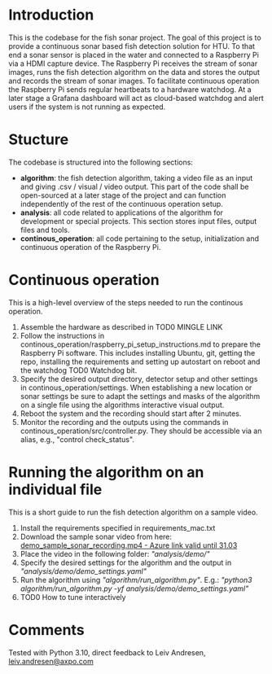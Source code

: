 # Introduction 
This is the codebase for the fish sonar project. The goal of this project is to provide a continuous 
sonar based fish detection solution for HTU. To that end a sonar sensor is placed in the water and connected to a 
Raspberry Pi via a HDMI capture device. The Raspberry Pi receives the stream of sonar images, runs 
the fish detection algorithm on the data and stores the output and records the stream of sonar images. To 
facilitate continuous operation the Raspberry Pi sends regular heartbeats to a hardware watchdog. At a later stage a 
Grafana dashboard will act as cloud-based watchdog and alert users if the system is not running as expected.

# Stucture
The codebase is structured into the following sections:
- **algorithm**: the fish detection algorithm, taking a video file as an input and giving .csv / visual / video 
  output. This part of the code shall be open-sourced at a later stage of the project and can function independently 
  of the rest of the continuous operation setup.
- **analysis**: all code related to applications of the algorithm for development or special 
  projects. This section stores input files, output files and tools.
- **continous_operation**: all code pertaining to the setup, initialization and continuous operation of the 
  Raspberry Pi.

# Continuous operation
This is a high-level overview of the steps needed to run the continous operation.
1. Assemble the hardware as described in TOD0 MINGLE LINK
2. Follow the instructions in continous_operation/raspberry_pi_setup_instructions.md to prepare the Raspberry Pi 
   software. This includes installing Ubuntu, git, getting the repo, installing the requirements and setting up 
   autostart on reboot and the watchdog TOD0 Watchdog bit.
3. Specify the desired output directory, detector setup and other settings in continous_operation/settings. When 
   establishing a new location or sonar settings be sure to adapt the settings and masks of the algorithm on a 
   single file using the algorithms interactive visual output.
4. Reboot the system and the recording should start after 2 minutes. 
5. Monitor the recording and the outputs using the commands in continous_operation/src/controller.py. They should be 
   accessible via an alias, e.g., "control check_status". 

# Running the algorithm on an individual file
This is a short guide to run the fish detection algorithm on a sample video.
1.	Install the requirements specified in requirements_mac.txt
2.	Download the sample sonar video from here: [demo_sample_sonar_recording.mp4 - Azure link valid until 31.03](https://axh4lab4appl4sonar4sa.blob.core.windows.net/sonar-recording-sample/demo_sample_sonar_recording.mp4?sp=r&st=2023-02-02T12:37:44Z&se=2023-03-31T19:37:44Z&spr=https&sv=2021-06-08&sr=b&sig=gw5GanJeONyhg9bcVtagfeAXa2tn7YDHj67GjvlAA8U%3D) 
3.	Place the video in the following folder: _"analysis/demo/"_
4. Specify the desired settings for the algorithm and the output in _"analysis/demo/demo_settings.yaml"_
5. Run the algorithm using _"algorithm/run_algorithm.py"_. E.g.: _"python3 algorithm/run_algorithm.py -yf 
   analysis/demo/demo_settings.yaml"_
6. TOD0 How to tune interactively

# Comments
Tested with Python 3.10, 
direct feedback to Leiv Andresen, leiv.andresen@axpo.com 